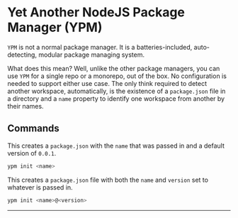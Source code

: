 # Yet Another NodeJS Package Manager (YPM)

`YPM` is not a normal package manager. It is a batteries-included, auto-detecting, modular package managing system.

What does this mean? Well, unlike the other package managers, you can use `YPM` for a single repo or a monorepo, out of the box. No configuration is needed to support either use case. The only think required to detect another workspace, automatically, is the existence of a `package.json` file in a directory and a `name` property to identify one workspace from another by their names.

## Commands

This creates a `package.json` with the `name` that was passed in and a default version of `0.0.1`.

```bash
ypm init <name>
```

This creates a `package.json` file with both the `name` and `version` set to whatever is passed in.

```bash
ypm init <name>@<version>
```

---
